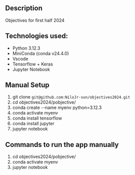 ## Description

Objectives for first half 2024

## Technologies used:

- Python 3.12.3
- MiniConda (conda v24.4.0)
- Vscode
- Tensorflow + Keras
- Jupyter Notebook

## Manual Setup

1. git clone `git@github.com:NiloJr-sun/objectives2024.git`
2. cd objectives2024/pobjective/
3. conda create --name myenv python=3.12.3
4. conda activate myenv
5. conda install tensorflow
6. conda install jupyter
7. jupyter notebook

## Commands to run the app manually

1. cd objectives2024/pobjective/
2. conda activate myenv
3. jupyter notebook

